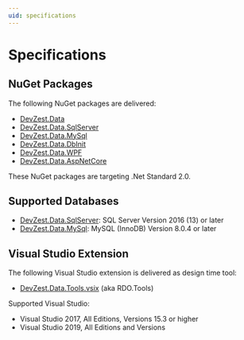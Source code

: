 ```yaml
---
uid: specifications
---
```


# Specifications

## NuGet Packages

The following NuGet packages are delivered:

* [DevZest.Data](https://www.nuget.org/packages/DevZest.Data/)
* [DevZest.Data.SqlServer](https://www.nuget.org/packages/DevZest.Data.SqlServer/)
* [DevZest.Data.MySql](https://www.nuget.org/packages/DevZest.Data.MySql/)
* [DevZest.Data.DbInit](https://www.nuget.org/packages/DevZest.Data.DbInit/)
* [DevZest.Data.WPF](https://www.nuget.org/packages/DevZest.Data.WPF/)
* [DevZest.Data.AspNetCore](https://www.nuget.org/packages/DevZest.Data.AspNetCore/)

These NuGet packages are targeting .Net Standard 2.0.

## Supported Databases

* [DevZest.Data.SqlServer](https://www.nuget.org/packages/DevZest.Data.SqlServer/): SQL Server Version 2016 (13) or later
* [DevZest.Data.MySql](https://www.nuget.org/packages/DevZest.Data.MySql/): MySQL (InnoDB) Version 8.0.4 or later

## Visual Studio Extension

The following Visual Studio extension is delivered as design time tool:

* [DevZest.Data.Tools.vsix](https://marketplace.visualstudio.com/items?itemName=DevZest.rdotools) (aka RDO.Tools)

Supported Visual Studio:

* Visual Studio 2017, All Editions, Versions 15.3 or higher
* Visual Studio 2019, All Editions and Versions
